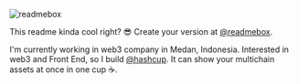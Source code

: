 ![readmebox](https://github.com/salluthdev/salluthdev/assets/83701344/5f518389-7312-41f7-b833-9bbdbdee11c9)

This readme kinda cool right? 😎 Create your version at [@readmebox](https://readmebox.vercel.app/).

I'm currently working in web3 company in Medan, Indonesia. Interested in web3 and Front End, so I build [@hashcup](https://www.hashcup.io/). It can show your multichain assets at once in one cup ☕.
